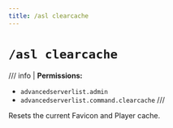 ```yaml
---
title: /asl clearcache
---
```


# `/asl clearcache`

/// info |
**Permissions:**

- `advancedserverlist.admin`
- `advancedserverlist.command.clearcache`
///

Resets the current Favicon and Player cache.